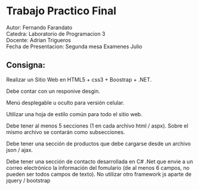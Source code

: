 # Trabajo Practico Final

Autor: Fernando Farandato  
Catedra: Laboratorio de Programacion 3  
Docente: Adrian Trigueros  
Fecha de Presentacion: Segunda mesa Examenes Julio

## Consigna: 

Realizar un Sitio Web en HTML5 + css3 + Boostrap + .NET.

Debe contar con un responive desgin.

Menú desplegable u oculto para versión celular.

Utilizar una hoja de estilo común para todo el sitio web.

Debe tener al menos 5 secciones (1 en cada archivo html / aspx). Sobre el mismo archivo se contarán como subsecciones.

Debe tener una sección de productos que debe cargarse desde un archivo json / ajax. 

Debe tener una sección de contacto desarrollada en C# .Net que envie a un correo electrónico la información del fomulario (de al menos 6 campos, no pueden ser todos campos de texto).
No utilizar otro framework js aparte de jquery / bootstrap
